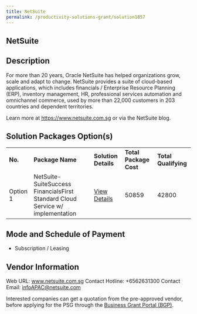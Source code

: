 ```yaml
---
title: NetSuite
permalink: /productivity-solutions-grant/solution1857
---
```


## NetSuite

## Description

For more than 20 years, Oracle NetSuite has helped organizations grow, scale and adapt to change. NetSuite provides a suite of cloud-based applications, which includes financials / Enterprise Resource Planning (ERP), inventory management, HR, professional services automation and omnichannel commerce, used by more than 22,000 customers in 203 countries and dependent territories.

Learn more at https://www.netsuite.com.sg or via the NetSuite blog.

## Solution Packages Option(s)

<table>
<tr>
<td><b>No.</b></td>
<td><b>Package Name</b></td>
<td><b>Solution Details</b></td>
<td><b>Total Package Cost</b></td>
<td><b>Total Qualifying</b></td>
</tr>
<tr>
<td>Option 1</td>
<td>NetSuite-SuiteSuccess FinancialsFirst Standard Cloud Service w/ implementation</td>
<td><a href='https://www.gobusiness.gov.sg/images/psg/DesensitisedOracleAnnexCRwef12August2021-_Part_78.pdf'>View Details</a></td>
<td>50859</td>
<td>42800</td>
</tr>
</table>

## Mode and Schedule of Payment

 - Subscription / Leasing

## Vendor Information

 Web URL: www.netsuite.com.sg 
Contact Hotline: +6562631300 
Contact Email: infoAPAC@netsuite.com 


Interested companies can get a quotation from the pre-approved vendor, before applying for the PSG through the <a href='https://www.businessgrants.gov.sg/'>Business Grant Portal (BGP)</a>.
